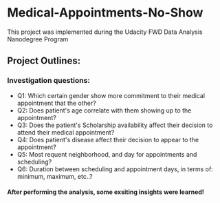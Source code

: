 # Medical-Appointments-No-Show
This project was implemented during the Udacity FWD Data Analysis Nanodegree Program

## Project Outlines:

###  Investigation questions:
- Q1: Which certain gender show more commitment to their medical appointment that the other?
- Q2: Does patient's age correlate with them showing up to the appointment?
- Q3: Does the patient's Scholarship availability affect their decision to attend their medical appointment?
- Q4: Does patient's disease affect their decision to appear to the appointment?
- Q5: Most requent neighborhood, and day for appointments and scheduling?
- Q6: Duration between scheduling and appointment days, in terms of: minimum, maximum, etc..?

#### After performing the analysis, some exsiting insights were learned!
